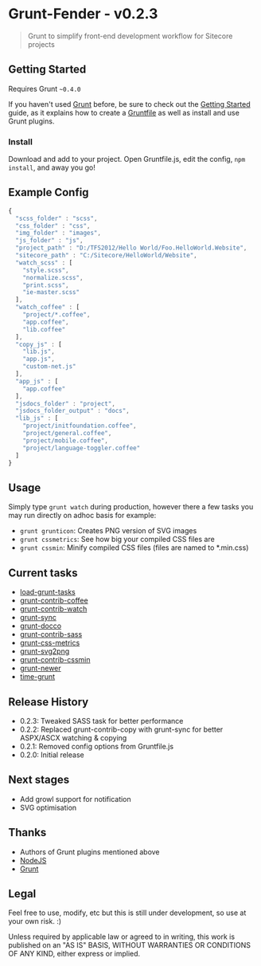 Grunt-Fender - v0.2.3
=====================

> Grunt to simplify front-end development workflow for Sitecore projects

## Getting Started
Requires Grunt `~0.4.0`

If you haven't used [Grunt](http://gruntjs.com/) before, be sure to check out the [Getting Started](http://gruntjs.com/getting-started) guide, as it explains how to create a [Gruntfile](http://gruntjs.com/sample-gruntfile) as well as install and use Grunt plugins.

### Install

Download and add to your project. Open Gruntfile.js, edit the config, <code>npm install</code>, and away you go!

## Example Config

```js
{
  "scss_folder" : "scss",
  "css_folder" : "css",
  "img_folder" : "images",
  "js_folder" : "js",
  "project_path" : "D:/TFS2012/Hello World/Foo.HelloWorld.Website",
  "sitecore_path" : "C:/Sitecore/HelloWorld/Website",
  "watch_scss" : [
    "style.scss", 
    "normalize.scss", 
    "print.scss", 
    "ie-master.scss"
  ],
  "watch_coffee" : [
    "project/*.coffee", 
    "app.coffee", 
    "lib.coffee"
  ],
  "copy_js" : [
    "lib.js", 
    "app.js",
    "custom-net.js"
  ],
  "app_js" : [
    "app.coffee"
  ],
  "jsdocs_folder" : "project",
  "jsdocs_folder_output" : "docs",
  "lib_js" : [
    "project/initfoundation.coffee",
    "project/general.coffee",
    "project/mobile.coffee",
    "project/language-toggler.coffee"
  ]
}
```

## Usage

Simply type <code>grunt watch</code> during production, however there a few tasks you may run directly on adhoc basis for example:
* <code>grunt grunticon</code>: Creates PNG version of SVG images
* <code>grunt cssmetrics</code>: See how big your compiled CSS files are
* <code>grunt cssmin</code>: Minify compiled CSS files (files are named to *.min.css)

## Current tasks

* [load-grunt-tasks](https://www.npmjs.org/package/load-grunt-tasks)
* [grunt-contrib-coffee](https://www.npmjs.org/package/grunt-contrib-coffee)
* [grunt-contrib-watch](https://www.npmjs.org/package/grunt-contrib-watch)
* [grunt-sync](https://npmjs.org/package/grunt-sync)
* [grunt-docco](https://www.npmjs.org/package/grunt-docco)
* [grunt-contrib-sass](https://www.npmjs.org/package/grunt-contrib-sass)
* [grunt-css-metrics](https://www.npmjs.org/package/grunt-css-metrics)
* [grunt-svg2png](https://www.npmjs.org/package/grunt-svg2png)
* [grunt-contrib-cssmin](https://www.npmjs.org/package/grunt-contrib-cssmin)
* [grunt-newer](https://www.npmjs.org/package/grunt-newer)
* [time-grunt](https://www.npmjs.org/package/time-grunt)

## Release History

* 0.2.3: Tweaked SASS task for better performance
* 0.2.2: Replaced grunt-contrib-copy with grunt-sync for better ASPX/ASCX watching & copying
* 0.2.1: Removed config options from Gruntfile.js
* 0.2.0: Initial release

## Next stages

* Add growl support for notification
* SVG optimisation

## Thanks

* Authors of Grunt plugins mentioned above
* [NodeJS](http://nodejs.org/)
* [Grunt](http://gruntjs.com/)

## Legal

Feel free to use, modify, etc but this is still under development, so use at your own risk. :)

Unless required by applicable law or agreed to in writing, this work is published on an "AS IS" BASIS,
WITHOUT WARRANTIES OR CONDITIONS OF ANY KIND, either express or implied.
